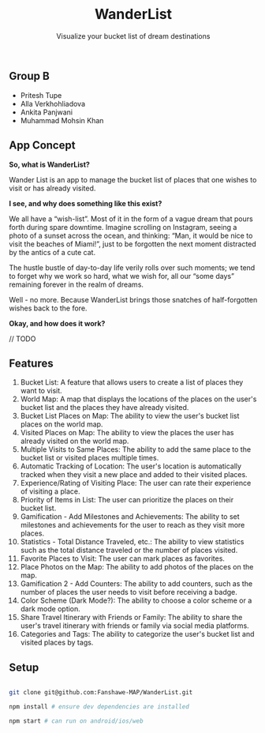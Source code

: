 <br />
<h1 align="center">WanderList</h1>
<p align="center">Visualize your bucket list of dream destinations</p>
<br />

## Group B

- Pritesh Tupe
- Alla Verkhohliadova
- Ankita Panjwani
- Muhammad Mohsin Khan

## App Concept

**So, what is WanderList?**

Wander List is an app to manage the bucket list of places that one wishes to visit or has already visited.

**I see, and why does something like this exist?**

We all have a “wish-list”. Most of it in the form of a vague dream that pours forth during spare downtime. Imagine scrolling on Instagram, seeing a photo of a sunset across the ocean, and thinking: “Man, it would be nice to visit the beaches of Miami!”, just to be forgotten the next moment distracted by the antics of a cute cat.

The hustle bustle of day-to-day life verily rolls over such moments; we tend to forget why we work so hard, what we wish for, all our “some days” remaining forever in the realm of dreams.

Well - no more. Because WanderList brings those snatches of half-forgotten wishes back to the fore.

**Okay, and how does it work?**

// TODO

## Features

1. Bucket List: A feature that allows users to create a list of places they want to visit.
1. World Map: A map that displays the locations of the places on the user's bucket list and the places they have already visited.
1. Bucket List Places on Map: The ability to view the user's bucket list places on the world map.
1. Visited Places on Map: The ability to view the places the user has already visited on the world map.
1. Multiple Visits to Same Places: The ability to add the same place to the bucket list or visited places multiple times.
1. Automatic Tracking of Location: The user's location is automatically tracked when they visit a new place and added to their visited places.
1. Experience/Rating of Visiting Place: The user can rate their experience of visiting a place.
1. Priority of Items in List: The user can prioritize the places on their bucket list.
1. Gamification - Add Milestones and Achievements: The ability to set milestones and achievements for the user to reach as they visit more places.
1. Statistics - Total Distance Traveled, etc.: The ability to view statistics such as the total distance traveled or the number of places visited.
1. Favorite Places to Visit: The user can mark places as favorites.
1. Place Photos on the Map: The ability to add photos of the places on the map.
1. Gamification 2 - Add Counters: The ability to add counters, such as the number of places the user needs to visit before receiving a badge.
1. Color Scheme (Dark Mode?): The ability to choose a color scheme or a dark mode option.
1. Share Travel Itinerary with Friends or Family: The ability to share the user's travel itinerary with friends or family via social media platforms.
1. Categories and Tags: The ability to categorize the user's bucket list and visited places by tags.

## Setup

```bash

git clone git@github.com:Fanshawe-MAP/WanderList.git

npm install # ensure dev dependencies are installed

npm start # can run on android/ios/web

```
